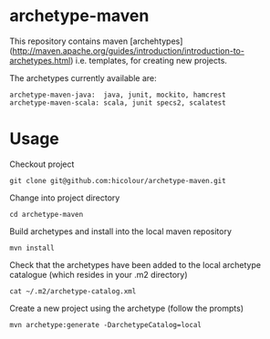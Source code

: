 archetype-maven
=============================

This repository contains maven [archehtypes] (http://maven.apache.org/guides/introduction/introduction-to-archetypes.html)
i.e. templates, for creating new projects.

The archetypes currently available are:

    archetype-maven-java:  java, junit, mockito, hamcrest
    archetype-maven-scala: scala, junit specs2, scalatest

Usage
=====

Checkout project

    git clone git@github.com:hicolour/archetype-maven.git

Change into project directory

    cd archetype-maven

Build archetypes and install into the local maven repository

    mvn install

Check that the archetypes have been added to the local archetype catalogue (which resides in your .m2 directory)

    cat ~/.m2/archetype-catalog.xml

Create a new project using the archetype (follow the prompts)

    mvn archetype:generate -DarchetypeCatalog=local


